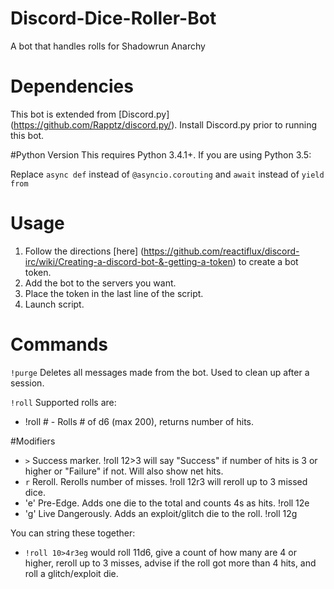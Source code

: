 # Discord-Dice-Roller-Bot
A bot that handles rolls for Shadowrun Anarchy

# Dependencies
This bot is extended from [Discord.py] (https://github.com/Rapptz/discord.py/). Install Discord.py prior to running this bot.

#Python Version
This requires Python 3.4.1+. If you are using Python 3.5:

Replace `async def` instead of `@asyncio.corouting` and `await` instead of `yield from`

# Usage
1. Follow the directions [here] (https://github.com/reactiflux/discord-irc/wiki/Creating-a-discord-bot-&-getting-a-token) to create a bot token.
2. Add the bot to the servers you want.
3. Place the token in the last line of the script.
4. Launch script.

# Commands
`!purge`
Deletes all messages made from the bot. Used to clean up after a session.

`!roll`
Supported rolls are:
- !roll # - Rolls # of d6 (max 200), returns number of hits.

#Modifiers
- `>` Success marker. !roll 12>3 will say "Success" if number of hits is 3 or higher or "Failure" if not. Will also show net hits.
- `r` Reroll. Rerolls number of misses. !roll 12r3 will reroll up to 3 missed dice.
- 'e' Pre-Edge. Adds one die to the total and counts 4s as hits. !roll 12e
- 'g' Live Dangerously. Adds an exploit/glitch die to the roll. !roll 12g

You can string these together:
- `!roll 10>4r3eg` would roll 11d6, give a count of how many are 4 or higher, reroll up to 3 misses, advise if the roll got more than 4 hits, and roll a glitch/exploit die.
